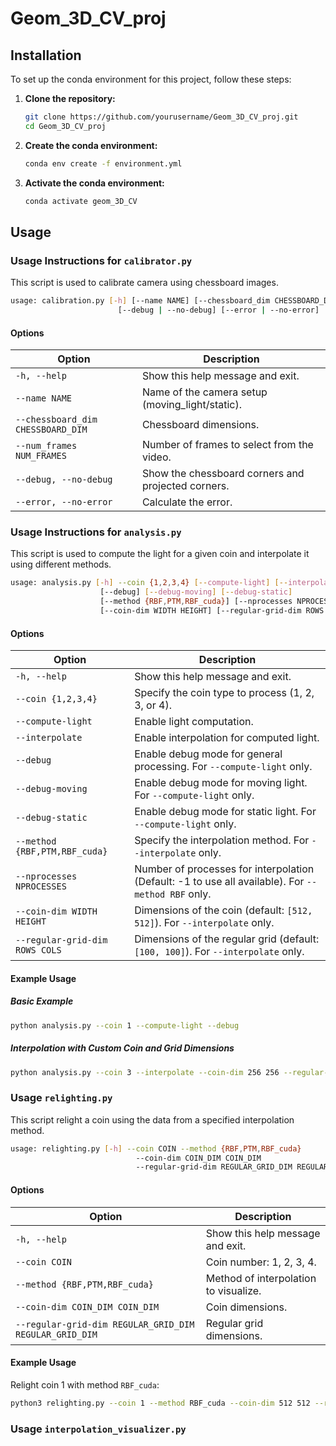 # Geom_3D_CV_proj

## Installation

To set up the conda environment for this project, follow these steps:

1. **Clone the repository:**
    ```bash
    git clone https://github.com/yourusername/Geom_3D_CV_proj.git
    cd Geom_3D_CV_proj
    ```

2. **Create the conda environment:**
    ```bash
    conda env create -f environment.yml
    ```

3. **Activate the conda environment:**
    ```bash
    conda activate geom_3D_CV
    ```

## Usage

### Usage Instructions for `calibrator.py`

This script is used to calibrate camera using chessboard images.

```bash
usage: calibration.py [-h] [--name NAME] [--chessboard_dim CHESSBOARD_DIM] [--num_frames NUM_FRAMES] 
                        [--debug | --no-debug] [--error | --no-error]
```

#### Options

| Option                            | Description                                                 |
|-----------------------------------|-------------------------------------------------------------|
| `-h, --help`                      | Show this help message and exit.                            |
| `--name NAME`                     | Name of the camera setup (moving_light/static).             |
| `--chessboard_dim CHESSBOARD_DIM` | Chessboard dimensions.                                      |
| `--num_frames NUM_FRAMES`         | Number of frames to select from the video.                  |
| `--debug, --no-debug`             | Show the chessboard corners and projected corners.          |
| `--error, --no-error`             | Calculate the error.                                        |


### Usage Instructions for `analysis.py`

This script is used to compute the light for a given coin and interpolate it using different methods.

```bash
usage: analysis.py [-h] --coin {1,2,3,4} [--compute-light] [--interpolate] 
                    [--debug] [--debug-moving] [--debug-static] 
                    [--method {RBF,PTM,RBF_cuda}] [--nprocesses NPROCESSES]
                    [--coin-dim WIDTH HEIGHT] [--regular-grid-dim ROWS COLS]
```

#### Options

| Option                        | Description                                                                                        |
|-------------------------------|----------------------------------------------------------------------------------------------------|
| `-h, --help`                  | Show this help message and exit.                                                                   |
| `--coin {1,2,3,4}`            | Specify the coin type to process (1, 2, 3, or 4).                                                  |
| `--compute-light`             | Enable light computation.                                                                          |
| `--interpolate`               | Enable interpolation for computed light.                                                           |
| `--debug`                     | Enable debug mode for general processing. For `--compute-light` only.                              |
| `--debug-moving`              | Enable debug mode for moving light. For `--compute-light` only.                                    |
| `--debug-static`              | Enable debug mode for static light. For `--compute-light` only.                                    |
| `--method {RBF,PTM,RBF_cuda}` | Specify the interpolation method. For `--interpolate` only.                                        |
| `--nprocesses NPROCESSES`     | Number of processes for interpolation (Default: -1 to use all available). For `--method RBF` only. |
| `--coin-dim WIDTH HEIGHT`     | Dimensions of the coin (default: `[512, 512]`). For `--interpolate` only.                          |
| `--regular-grid-dim ROWS COLS`| Dimensions of the regular grid (default: `[100, 100]`). For `--interpolate` only.                  |

#### Example Usage

##### Basic Example
```bash
python analysis.py --coin 1 --compute-light --debug
```

##### Interpolation with Custom Coin and Grid Dimensions
```bash
python analysis.py --coin 3 --interpolate --coin-dim 256 256 --regular-grid-dim 50 50 --method RBF_cuda
```

### Usage `relighting.py`

This script relight a coin using the data from a specified interpolation method.

```bash
usage: relighting.py [-h] --coin COIN --method {RBF,PTM,RBF_cuda} 
                            --coin-dim COIN_DIM COIN_DIM 
                            --regular-grid-dim REGULAR_GRID_DIM REGULAR_GRID_DIM
```

#### Options

| Option                                                 | Description                                                            |
|--------------------------------------------------------|------------------------------------------------------------------------|
| `-h, --help`                                           | Show this help message and exit.                                       |
| `--coin COIN`                                          | Coin number: 1, 2, 3, 4.                                               |
| `--method {RBF,PTM,RBF_cuda}`                          | Method of interpolation to visualize.                                  |
| `--coin-dim COIN_DIM COIN_DIM`                         | Coin dimensions.                                                       |
| `--regular-grid-dim REGULAR_GRID_DIM REGULAR_GRID_DIM` | Regular grid dimensions.                                               |

#### Example Usage

Relight coin 1 with method `RBF_cuda`:

```bash
python3 relighting.py --coin 1 --method RBF_cuda --coin-dim 512 512 --regular-grid-dim 100 100 
```

### Usage `interpolation_visualizer.py`
